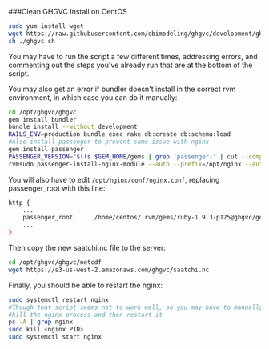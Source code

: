 ###Clean GHGVC Install on CentOS
```bash
sudo yum install wget
wget https://raw.githubusercontent.com/ebimodeling/ghgvc/development/ghgvc.sh
sh ./ghgvc.sh
```

You may have to run the script a few different times, addressing errors, and commenting out the steps you've already run that are at the bottom of the script.

You may also get an error if bundler doesn't install in the correct rvm environment, in which case you can do it manually:

```bash
cd /opt/ghgvc/ghgvc
gem install bundler
bundle install --without development
RAILS_ENV=production bundle exec rake db:create db:schema:load
#Also install passenger to prevent same issue with nginx
gem install passenger
PASSENGER_VERSION="$(ls $GEM_HOME/gems | grep 'passenger-' | cut --complement -c 1-10)"
rvmsudo passenger-install-nginx-module --auto --prefix=/opt/nginx --auto-download --languages ruby
```

You will also have to edit `/opt/nginx/conf/nginx.conf`, replacing passenger_root with this line:

```bash
http {
    ...
    passenger_root      /home/centos/.rvm/gems/ruby-1.9.3-p125@ghgvc/gems/passenger-5.0.26;
    ...
}
```

Then copy the new saatchi.nc file to the server:

```bash
cd /opt/ghgvc/ghgvc/netcdf
wget https://s3-us-west-2.amazonaws.com/ghgvc/saatchi.nc
```

Finally, you should be able to restart the nginx:
```bash
sudo systemctl restart nginx
#Though that script seems not to work well, so you may have to manually
#kill the nginx process and then restart it
ps -A | grep nginx
sudo kill <nginx PID>
sudo systemctl start nginx
```



